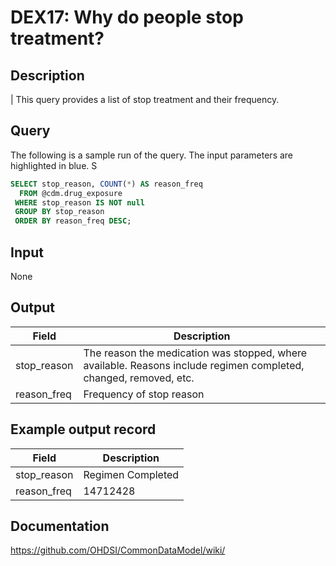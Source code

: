<!---
Group:drug exposure
Name:DEX17 Why do people stop treatment?
Author:Patrick Ryan
CDM Version: 5.3
-->

# DEX17: Why do people stop treatment?

## Description
| This query provides a list of stop treatment and their frequency.

## Query

The following is a sample run of the query. The input parameters are highlighted in  blue. S

```sql
SELECT stop_reason, COUNT(*) AS reason_freq
  FROM @cdm.drug_exposure
 WHERE stop_reason IS NOT null
 GROUP BY stop_reason
 ORDER BY reason_freq DESC;
```

## Input
 None

## Output

|  Field |  Description |
| --- | --- |
| stop_reason | The reason the medication was stopped, where available. Reasons include regimen completed, changed, removed, etc. |
| reason_freq |  Frequency of stop reason |

## Example output record

|  Field |  Description |
| --- | --- |
| stop_reason |  Regimen Completed |
| reason_freq |  14712428 |

## Documentation
https://github.com/OHDSI/CommonDataModel/wiki/
